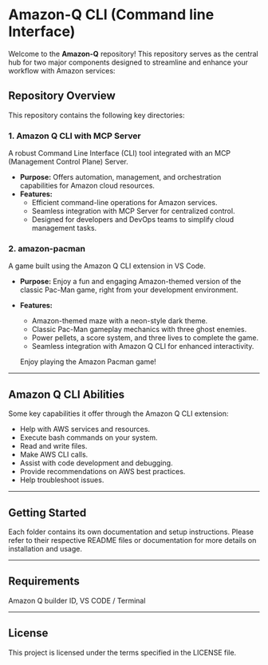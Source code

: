 # Amazon-Q CLI (Command line Interface)

Welcome to the **Amazon-Q** repository! This repository serves as the central hub for two major components designed to streamline and enhance your workflow with Amazon services:

## Repository Overview

This repository contains the following key directories:

### 1. Amazon Q CLI with MCP Server

A robust Command Line Interface (CLI) tool integrated with an MCP (Management Control Plane) Server.  
- **Purpose:** Offers automation, management, and orchestration capabilities for Amazon cloud resources.
- **Features:** 
  - Efficient command-line operations for Amazon services.
  - Seamless integration with MCP Server for centralized control.
  - Designed for developers and DevOps teams to simplify cloud management tasks.

### 2. amazon-pacman

A game built using the Amazon Q CLI extension in VS Code.  
- **Purpose:** Enjoy a fun and engaging Amazon-themed version of the classic Pac-Man game, right from your development environment.
- **Features:**  
  - Amazon-themed maze with a neon-style dark theme.
  - Classic Pac-Man gameplay mechanics with three ghost enemies.
  - Power pellets, a score system, and three lives to complete the game.
  - Seamless integration with Amazon Q CLI for enhanced interactivity.
 
  Enjoy playing the Amazon Pacman game!

---

## Amazon Q CLI Abilities

Some key capabilities it offer through the Amazon Q CLI extension:
- Help with AWS services and resources.
- Execute bash commands on your system.
- Read and write files.
- Make AWS CLI calls.
- Assist with code development and debugging.
- Provide recommendations on AWS best practices.
- Help troubleshoot issues.

---

## Getting Started

Each folder contains its own documentation and setup instructions. Please refer to their respective README files or documentation for more details on installation and usage.

---

## Requirements

Amazon Q builder ID, VS CODE / Terminal

---

## License

This project is licensed under the terms specified in the LICENSE file.
